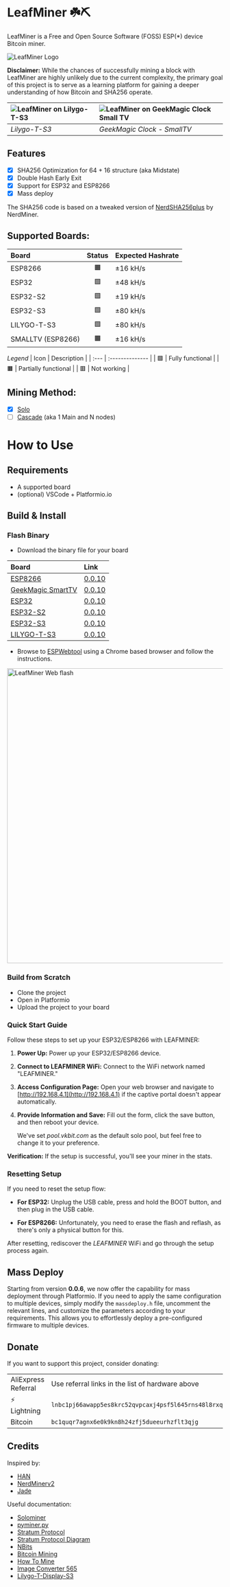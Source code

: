 # LeafMiner ☘️⛏️

LeafMiner is a Free and Open Source Software (FOSS) ESP(\*) device Bitcoin miner.

![LeafMiner Logo](.github/images/leafminer.png)

**Disclaimer:** While the chances of successfully mining a block with LeafMiner are highly unlikely due to the current complexity, the primary goal of this project is to serve as a learning platform for gaining a deeper understanding of how Bitcoin and SHA256 operate.

| ![LeafMiner on Lilygo-T-S3](.github/images/leafminer-lilygots3.png) | ![LeafMiner on GeekMagic Clock Small TV](.github/images/leafminer-geekmagicclock-smalltv.png) |
| :------------------------------------------------------------------ | :-------------------------------------------------------------------------------------------- |
| _Lilygo-T-S3_                                                       | _GeekMagic Clock - SmallTV_                                                                   |

## Features

- [x] SHA256 Optimization for 64 + 16 structure (aka Midstate)
- [x] Double Hash Early Exit
- [x] Support for ESP32 and ESP8266
- [x] Mass deploy

The SHA256 code is based on a tweaked version of [NerdSHA256plus](https://github.com/BitMaker-hub/NerdMiner_v2) by NerdMiner.

## Supported Boards:

| Board             | Status | Expected Hashrate |
| :---------------- | :----: | :---------------- |
| ESP8266           |   🟧   | ±16 kH/s          |
| ESP32             |   🟩   | ±48 kH/s          |
| ESP32-S2          |   🟩   | ±19 kH/s          |
| ESP32-S3          |   🟩   | ±80 kH/s          |
| LILYGO-T-S3       |   🟩   | ±80 kH/s          |
| SMALLTV (ESP8266) |   🟧   | ±16 kH/s          |

_Legend_
| Icon | Description |
| :--- | :-------------- |
| 🟩 | Fully functional |
| 🟧 | Partially functional |
| 🟥 | Not working |

## Mining Method:

- [x] [Solo](docs/solo-mining.md)
- [ ] [Cascade](docs/cascade-mining.md) (aka 1 Main and N nodes)

# How to Use

## Requirements

- A supported board
- (optional) VSCode + Platformio.io

## Build & Install

### Flash Binary

- Download the binary file for your board

| Board                                                    | Link                                                         |
| :------------------------------------------------------- | :----------------------------------------------------------- |
| [ESP8266](https://s.click.aliexpress.com/e/_EuwffHJ)     | [0.0.10](https://github.com/matteocrippa/leafminer/releases) |
| [GeekMagic SmartTV]()                                    | [0.0.10](https://github.com/matteocrippa/leafminer/releases) |
| [ESP32](https://s.click.aliexpress.com/e/_Ey6AJnT)       | [0.0.10](https://github.com/matteocrippa/leafminer/releases) |
| [ESP32-S2](https://s.click.aliexpress.com/e/_EGJcibR)    | [0.0.10](https://github.com/matteocrippa/leafminer/releases) |
| [ESP32-S3](https://s.click.aliexpress.com/e/_EJbAXyl)    | [0.0.10](https://github.com/matteocrippa/leafminer/releases) |
| [LILYGO-T-S3](https://s.click.aliexpress.com/e/_ExRWk6H) | [0.0.10](https://github.com/matteocrippa/leafminer/releases) |

- Browse to [ESPWebtool](https://esp.huhn.me/) using a Chrome based browser and follow the instructions.

<img width="687" alt="LeafMiner Web flash" src="https://github.com/matteocrippa/leafminer/assets/475463/f483b8fe-a563-4249-98f8-092a45a9b4f8">

### Build from Scratch

- Clone the project
- Open in Platformio
- Upload the project to your board

### Quick Start Guide

Follow these steps to set up your ESP32/ESP8266 with LEAFMINER:

1. **Power Up:**
   Power up your ESP32/ESP8266 device.

2. **Connect to LEAFMINER WiFi:**
   Connect to the WiFi network named "LEAFMINER."

3. **Access Configuration Page:**
   Open your web browser and navigate to [http://192.168.4.1](http://192.168.4.1) if the captive portal doesn't appear automatically.

4. **Provide Information and Save:**
   Fill out the form, click the save button, and then reboot your device.

   We've set _pool.vkbit.com_ as the default solo pool, but feel free to change it to your preference.

**Verification:**
If the setup is successful, you'll see your miner in the stats.

### Resetting Setup

If you need to reset the setup flow:

- **For ESP32:**
  Unplug the USB cable, press and hold the BOOT button, and then plug in the USB cable.

- **For ESP8266:**
  Unfortunately, you need to erase the flash and reflash, as there's only a physical button for this.

After resetting, rediscover the _LEAFMINER_ WiFi and go through the setup process again.

## Mass Deploy

Starting from version **0.0.6**, we now offer the capability for mass deployment through Platformio. If you need to apply the same configuration to multiple devices, simply modify the `massdeploy.h` file, uncomment the relevant lines, and customize the parameters according to your requirements. This allows you to effortlessly deploy a pre-configured firmware to multiple devices.

## Donate

If you want to support this project, consider donating:

|                     |                                                                                                                                                                                                                                                                                                                                                                                     |
| :------------------ | :---------------------------------------------------------------------------------------------------------------------------------------------------------------------------------------------------------------------------------------------------------------------------------------------------------------------------------------------------------------------------------- |
| AliExpress Referral | Use referral links in the list of hardware above                                                                                                                                                                                                                                                                                                                                    |
| ⚡️ Lightning       | `lnbc1pj66awapp5es8krc52qvpcaxj4psf5l645rns48l8rxqw9yrhjg78rgx4j0kescqpjsp5e8mwfsrvmh5mjr48x2yca9xrtjte56pf85e3jyw6mumvkadjf5ms9q7sqqqqqqqqqqqqqqqqqqqsqqqqqysgqdqqmqz9gxqyjw5qrzjqwryaup9lh50kkranzgcdnn2fgvx390wgj5jd07rwr3vxeje0glcllul0fkxuh06uqqqqqlgqqqqqeqqjq0p50pdcqt5tvsgtwx2yzc8qehkm8e6vfytjahutne4m3drhwywy8zmq3xl6hg3kpu90jwm2qytqu65w5y5g9t50he43xgslvp2ayjxsq5rycse` |
| Bitcoin             | `bc1quqr7agnx6e0k9kn8h24zfj5dueeurhzflt3qjg`                                                                                                                                                                                                                                                                                                                                        |

## Credits

Inspired by:

- [HAN](https://github.com/valerio-vaccaro/HAN)
- [NerdMinerv2](https://github.com/BitMaker-hub/NerdMiner_v2)
- [Jade](https://github.com/Blockstream/Jade/tree/miner_all_0.1.47/components/miner)

Useful documentation:

- [Solominer](https://github.com/iceland2k14/solominer/blob/main/solo_miner.py)
- [pyminer.py](https://github.com/jgarzik/pyminer/blob/master/pyminer.py)
- [Stratum Protocol](https://reference.cash/mining/stratum-protocol)
- [Stratum Protocol Diagram](https://github.com/aeternity/protocol/blob/master/STRATUM.md)
- [NBits](https://learnmeabitcoin.com/technical/bits)
- [Bitcoin Mining](https://www.righto.com/2014/02/bitcoin-mining-hard-way-algorithms.html)
- [How To Mine](https://gist.github.com/Ending2015a/70373b2f6f665a765b4d0b0c427f052b)
- [Image Converter 565](http://www.rinkydinkelectronics.com/t_imageconverter565.php)
- [Lilygo-T-Display-S3](https://github.com/Xinyuan-LilyGO/T-Display-S3/tree/main)
